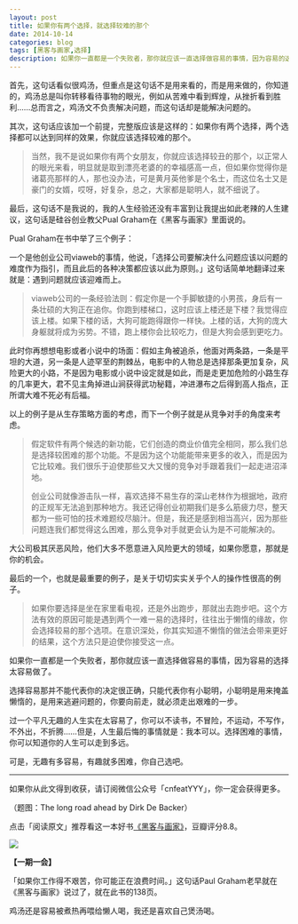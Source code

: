 ```yaml
---
layout: post
title: 如果你有两个选择，就选择较难的那个
date: 2014-10-14
categories: blog
tags: [黑客与画家,选择]
description: 如果你一直都是一个失败者，那你就应该一直选择做容易的事情，因为容易的选择太容易做了。
---
```


首先，这句话看似很鸡汤，但重点是这句话不是用来看的，而是用来做的，你知道的，鸡汤总是叫你转移看待事物的眼光，例如从苦难中看到辉煌，从挫折看到胜利……总而言之，鸡汤文不负责解决问题，而这句话却是能解决问题的。

其次，这句话应该加一个前提，完整版应该是这样的：如果你有两个选择，两个选择都可以达到同样的效果，你就应该选择较难的那个。

>当然，我不是说如果你有两个女朋友，你就应该选择较丑的那个，以正常人的眼光来看，明显就是取到漂亮老婆的的幸福感高一点，但如果你觉得你是诸葛亮那样的人，那也没办法，可是黄月英他爹是个名士，而这位名士又是豪门的女婿，哎呀，好复杂，总之，大家都是聪明人，就不细说了。

最后，这句话不是我说的，我的人生经验还没有丰富到让我提出如此老辣的人生建议，这句话是硅谷创业教父Pual Graham在《黑客与画家》里面说的。

Pual Graham在书中举了三个例子：

一个是他创业公司viaweb的事情，他说，「选择公司要解决什么问题应该以问题的难度作为指引，而且此后的各种决策都应该以此为原则。」这句话简单地翻译过来就是：遇到问题就应该迎难而上。

>viaweb公司的一条经验法则：假定你是一个手脚敏捷的小男孩，身后有一条壮硕的大狗正在追你。你跑到楼梯口，这时应该上楼还是下楼？我觉得应该上楼。如果下楼的话，大狗可能跑得跟你一样快。上楼的话，大狗的庞大身躯就将成为劣势。不错，跑上楼你会比较吃力，但是大狗会感到更吃力。

此时你再想想电影或者小说中的场面：假如主角被追杀，他面对两条路，一条是平坦的大道，另一条是人迹罕至的荆棘丛，电影中的人物总是选择那条更加复杂，风险更大的小路，不是因为电影或小说中设定就是如此，而是走更加危险的小路生存的几率更大，君不见主角掉进山涧获得武功秘籍，冲进瀑布之后得到高人指点，正所谓大难不死必有后福。

以上的例子是从生存策略方面的考虑，而下一个例子就是从竞争对手的角度来考虑。

>假定软件有两个候选的新功能，它们创造的商业价值完全相同，那么我们总是选择较困难的那个功能。不是因为这个功能能带来更多的收入，而是因为它比较难。我们很乐于迫使那些又大又慢的竞争对手跟着我们一起走进沼泽地。
>
>创业公司就像游击队一样，喜欢选择不易生存的深山老林作为根据地，政府的正规军无法追到那种地方。我还记得创业初期我们是多么筋疲力尽，整天都为一些可怕的技术难题绞尽脑汁。但是，我还是感到相当高兴，因为那些问题连我们都觉得这么困难，那么竞争对手就更会认为是不可能解决的。

大公司极其厌恶风险，他们大多不愿意进入风险更大的领域，如果你愿意，那就是你的机会。

最后的一个，也就是最重要的例子，是关于切切实实关乎个人的操作性很高的例子。

>如果你要选择是坐在家里看电视，还是外出跑步，那就出去跑步吧。这个方法有效的原因可能是遇到两个一难一易的选择时，往往出于懒惰的缘故，你会选择较易的那个选项。在意识深处，你其实知道不懒惰的做法会带来更好的结果，这个方法只是迫使你接受这一点。

如果你一直都是一个失败者，那你就应该一直选择做容易的事情，因为容易的选择太容易做了。

选择容易那并不能代表你的决定很正确，只能代表你有小聪明，小聪明是用来掩盖懒惰的，是用来逃避问题的，你要向前走，就必须走出艰难的一步。

过一个平凡无趣的人生实在太容易了，你可以不读书，不冒险，不运动，不写作，不外出，不折腾……但是，人生最后悔的事情就是：我本可以。选择困难的事情，你可以知道你的人生可以走到多远。

可是，无趣有多容易，有趣就多困难，你自己选吧。

----

如果你从此文得到收获，请订阅微信公众号「cnfeatYYY」，你一定会获得更多。

（题图：The long road ahead by Dirk De Backer）

点击「阅读原文」推荐看这一本好书[《黑客与画家》](http://book.douban.com/subject/6021440/)，豆瓣评分8.8。

![](http://cnfeat.qiniudn.com/signitrue-2014-09-28.jpg)

**【一期一会】**


「如果你工作得不艰苦，你可能正在浪费时间。」这句话Paul Graham老早就在《黑客与画家》说过了，就在此书的138页。

鸡汤还是容易被煮热再喂给懒人喝，我还是喜欢自己煲汤喝。




